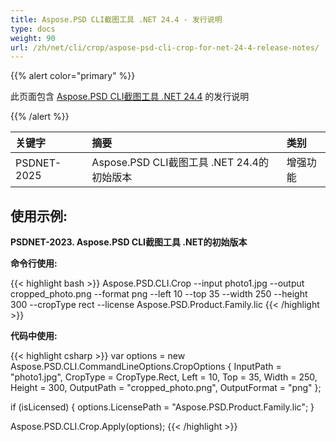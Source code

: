 ```yaml
---
title: Aspose.PSD CLI截图工具 .NET 24.4 - 发行说明
type: docs
weight: 90
url: /zh/net/cli/crop/aspose-psd-cli-crop-for-net-24-4-release-notes/
---
```


{{% alert color="primary" %}}

此页面包含 [Aspose.PSD CLI截图工具 .NET 24.4](https://www.nuget.org/packages/Aspose.PSD.CLI.Crop/) 的发行说明

{{% /alert %}}

| **关键字**   | **摘要**                                                | **类别**     |
|:------------|:---------------------------------------------------|:-------------|
| PSDNET-2025 | Aspose.PSD CLI截图工具 .NET 24.4的初始版本               |  增强功能      |


## **使用示例:**

**PSDNET-2023. Aspose.PSD CLI截图工具 .NET的初始版本**

**命令行使用:**

{{< highlight bash >}}
Aspose.PSD.CLI.Crop --input photo1.jpg --output cropped_photo.png --format png --left 10 --top 35 --width 250 --height 300 --cropType rect --license Aspose.PSD.Product.Family.lic
{{< /highlight >}}

**代码中使用:**

{{< highlight csharp >}}
var options = new Aspose.PSD.CLI.CommandLineOptions.CropOptions
{
    InputPath = "photo1.jpg",
    CropType = CropType.Rect,
    Left = 10,
    Top = 35,
    Width = 250,
    Height = 300,
    OutputPath = "cropped_photo.png",
    OutputFormat = "png"
};

if (isLicensed)
{
    options.LicensePath = "Aspose.PSD.Product.Family.lic";
}

Aspose.PSD.CLI.Crop.Apply(options);
{{< /highlight >}}
